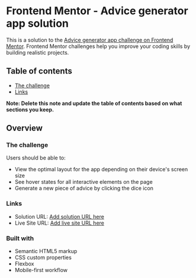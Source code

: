# Frontend Mentor - Advice generator app solution

This is a solution to the [Advice generator app challenge on Frontend Mentor](https://www.frontendmentor.io/challenges/advice-generator-app-QdUG-13db). Frontend Mentor challenges help you improve your coding skills by building realistic projects.

## Table of contents

- [The challenge](#the-challenge)
- [Links](#links)

**Note: Delete this note and update the table of contents based on what sections you keep.**

## Overview

### The challenge

Users should be able to:

- View the optimal layout for the app depending on their device's screen size
- See hover states for all interactive elements on the page
- Generate a new piece of advice by clicking the dice icon

### Links

- Solution URL: [Add solution URL here]([(https://www.frontendmentor.io/challenges/advice-generator-app-QdUG-13db)])
- Live Site URL: [Add live site URL here]([https://mari0br0s.github.io/advice-generator-app-main/])

### Built with

- Semantic HTML5 markup
- CSS custom properties
- Flexbox
- Mobile-first workflow
